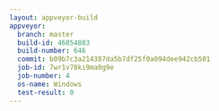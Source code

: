```yaml
---
layout: appveyor-build
appveyor:
  branch: master
  build-id: 46854883
  build-number: 646
  commit: b09b7c3a214387da5b7df25f0a094dee942cb501
  job-id: 7wr1v78ki9ma0g9e
  job-number: 4
  os-name: Windows
  test-result: 0
---
```

